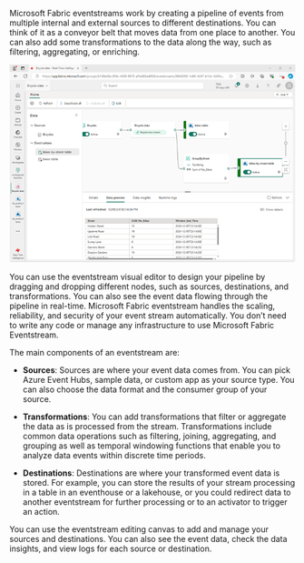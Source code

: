 Microsoft Fabric eventstreams work by creating a pipeline of events from multiple internal and external sources to different destinations. You can think of it as a conveyor belt that moves data from one place to another. You can also add some transformations to the data along the way, such as filtering, aggregating, or enriching.

![Screenshot of an eventstream.](../media/real-time-intelligence-eventstream-workflow.png)

You can use the eventstream visual editor to design your pipeline by dragging and dropping different nodes, such as sources, destinations, and transformations. You can also see the event data flowing through the pipeline in real-time. Microsoft Fabric eventstream handles the scaling, reliability, and security of your event stream automatically. You don’t need to write any code or manage any infrastructure to use Microsoft Fabric Eventstream.

The main components of an eventstream are:

* **Sources**: Sources are where your event data comes from. You can pick Azure Event Hubs, sample data, or custom app as your source type. You can also choose the data format and the consumer group of your source.
- **Transformations**: You can add transformations that filter or aggregate the data as is processed from the stream. Transformations include common data operations such as filtering, joining, aggregating, and grouping as well as temporal windowing functions that enable you to analyze data events within discrete time periods.
* **Destinations**: Destinations are where your transformed event data is stored. For example, you can store the results of your stream processing in a table in an eventhouse or a lakehouse, or you could redirect data to another eventstream for further processing or to an activator to trigger an action.

You can use the eventstream editing canvas to add and manage your sources and destinations. You can also see the event data, check the data insights, and view logs for each source or destination.
